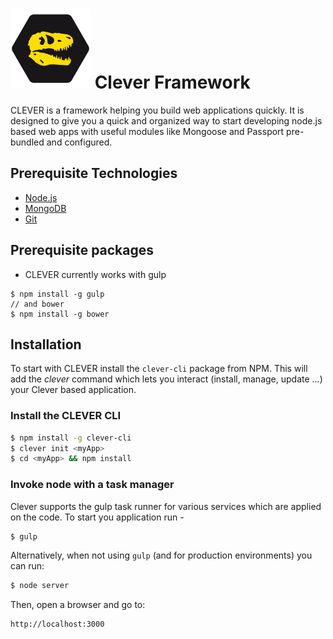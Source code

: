 # [![CLEVER Logo](https://raw.githubusercontent.com/imperodesign/skeleton/master/app/assets/src/img/skeleton-logo.png?raw=true)](http://cleverframework.io/) Clever Framework

CLEVER is a framework helping you build web applications quickly. It is designed to give you a quick and organized way to start developing node.js based web apps with useful modules like Mongoose and Passport pre-bundled and configured.

## Prerequisite Technologies
* [Node.js](http://nodejs.org/)
* [MongoDB](http://www.mongodb.org)
* [Git](http://git-scm.com)

## Prerequisite packages

* CLEVER currently works with gulp
```
$ npm install -g gulp
// and bower
$ npm install -g bower
```

## Installation
To start with CLEVER install the `clever-cli` package from NPM.
This will add the *clever* command which lets you interact (install, manage, update ...) your Clever based application.

### Install the CLEVER CLI

```bash
$ npm install -g clever-cli
$ clever init <myApp>
$ cd <myApp> && npm install
```

### Invoke node with a task manager
Clever supports the gulp task runner for various services which are applied on the code.
To start you application run -
```bash
$ gulp
```

Alternatively, when not using `gulp` (and for production environments) you can run:
```bash
$ node server
```
Then, open a browser and go to:
```bash
http://localhost:3000
